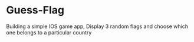# Guess-Flag
Building a simple IOS game app, Display 3 random flags and choose which one belongs to a particular country
